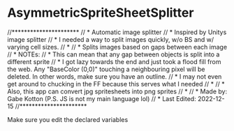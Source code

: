 # AsymmetricSpriteSheetSplitter
//**********************
// * Automatic image splitter
// * Inspired by Unitys image splitter
// * I needed a way to split images quickly, w/o BS and w/ varying cell sizes. 
// *
// * Splits images based on gaps between each image
// * NOTEs: 
// * This can mean that any gap between objects is split into a different sprite
// * I got lazy towards the end and just took a flood fill from the web. Any "BaseColor (0,0)" touching a neighbouring pixel will be deleted. In other words, make sure you have an outline.
// * I may not even get around to chucking in the FF because this serves what I needed
// *
// * Also, this app can convert jpg spritesheets into png sprites
// *
// * Made by: Gabe Kotton (P.S. JS is not my main language lol)
// * Last Edited: 2022-12-15
//**********************

Make sure you edit the declared variables
